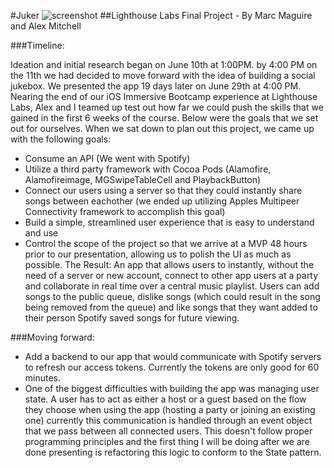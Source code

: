 #Juker
![screenshot](screenshot.png)
##Lighthouse Labs Final Project - By Marc Maguire and Alex Mitchell

###Timeline:

Ideation and initial research began on June 10th at 1:00PM.
by 4:00 PM on the 11th we had decided to move forward with the idea of building a social jukebox.
We presented the app 19 days later on June 29th at 4:00 PM.
Nearing the end of our iOS Immersive Bootcamp experience at Lighthouse Labs, Alex and I teamed up test out how far we could push the skills
that we gained in the first 6 weeks of the course. Below were the goals that we set out for ourselves.
 When we sat down to plan out this project, we came up with the following goals:

- Consume an API (We went with Spotify)
- Utilize a third party framework with Cocoa Pods (Alamofire, Alamofireimage, MGSwipeTableCell and PlaybackButton)
- Connect our users using a server so that they could instantly share songs between eachother (we ended up utilizing Apples
  Multipeer Connectivity framework to accomplish this goal)
- Build a simple, streamlined user experience that is easy to understand and use
- Control the scope of the project so that we arrive at a MVP 48 hours prior to our presentation, allowing us to polish the UI 
  as much as possible.
The Result:  An app that allows users to instantly, without the need of a server or new account, connect to other app users at
a party and collaborate in real time over a central music playlist. Users can add songs to the public queue, dislike songs (which
could result in the song being removed from the queue) and like songs that they want added to their person Spotify saved songs 
for future viewing.

###Moving forward:

- Add a backend to our app that would communicate with Spotify servers to refresh our access tokens. Currently the tokens are
  only good for 60 minutes.
- One of the biggest difficulties with building the app was managing user state. A user has to act as either a host or a guest
based on the flow they choose when using the app (hosting a party or joining an existing one) currently this communication is handled
through an event object that we pass between all connected users. This doesn't follow proper programming principles and the first
thing I will be doing after we are done presenting is refactoring this logic to conform to the State pattern.
